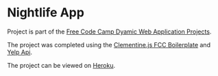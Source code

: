 # Nightlife App
Project is part of the [Free Code Camp Dyamic Web Application Projects](https://www.freecodecamp.com/challenges/build-a-nightlife-coordination-app).

The project was completed using the [Clementine.js FCC Boilerplate](http://www.clementinejs.com/) and [Yelp Api](https://www.yelp.com/developers/documentation/v2/overview).

The project can be viewed on [Heroku](https://floating-refuge-16391.herokuapp.com/).



